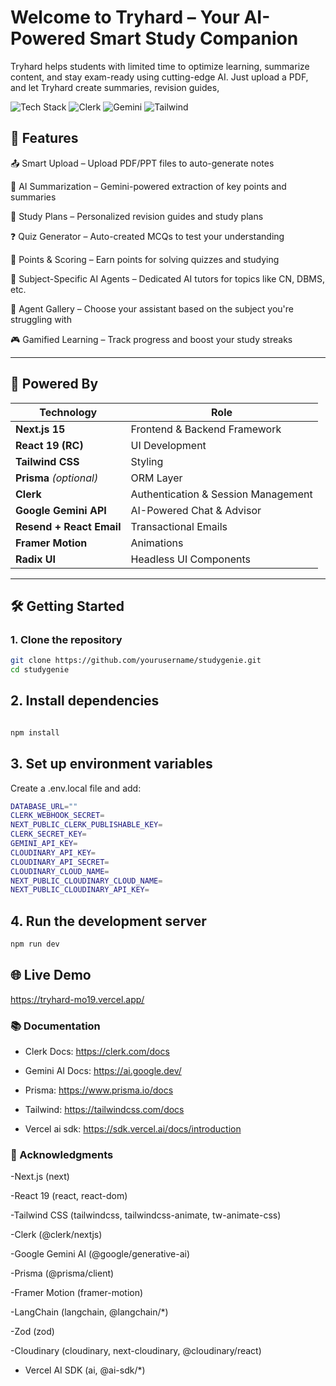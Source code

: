 # Welcome to Tryhard – Your AI-Powered Smart Study Companion
Tryhard helps students with limited time to optimize learning, summarize content, and stay exam-ready using cutting-edge AI. Just upload a PDF, and let Tryhard create summaries, revision guides,

![Tech Stack](https://img.shields.io/badge/Next.js-15-blue.svg) ![Clerk](https://img.shields.io/badge/Auth-Clerk-orange) ![Gemini](https://img.shields.io/badge/AI-Google%20Gemini-lightblue) ![Tailwind](https://img.shields.io/badge/Styled%20With-TailwindCSS-38bdf8)

## 🚀 Features
📤 Smart Upload – Upload PDF/PPT files to auto-generate notes

🧠 AI Summarization – Gemini-powered extraction of key points and summaries

📅 Study Plans – Personalized revision guides and study plans

❓ Quiz Generator – Auto-created MCQs to test your understanding

🧾 Points & Scoring – Earn points for solving quizzes and studying

🤖 Subject-Specific AI Agents – Dedicated AI tutors for topics like CN, DBMS, etc.

🧠 Agent Gallery – Choose your assistant based on the subject you're struggling with

🎮 Gamified Learning – Track progress and boost your study streaks

---

## 🧠 Powered By

| Technology      | Role |
|------------------|------|
| **Next.js 15**       | Frontend & Backend Framework |
| **React 19 (RC)**     | UI Development |
| **Tailwind CSS**      | Styling |
| **Prisma** *(optional)* | ORM Layer |
| **Clerk**             | Authentication & Session Management |
| **Google Gemini API** | AI-Powered Chat & Advisor |
| **Resend + React Email** | Transactional Emails |
| **Framer Motion**     | Animations |
| **Radix UI**          | Headless UI Components |

---
## 🛠️ Getting Started

### 1. Clone the repository

```bash
git clone https://github.com/yourusername/studygenie.git
cd studygenie
```
## 2. Install dependencies
```bash

npm install
```
## 3. Set up environment variables
Create a .env.local file and add:
```bash
DATABASE_URL=""
CLERK_WEBHOOK_SECRET=
NEXT_PUBLIC_CLERK_PUBLISHABLE_KEY=
CLERK_SECRET_KEY=
GEMINI_API_KEY=
CLOUDINARY_API_KEY=
CLOUDINARY_API_SECRET=
CLOUDINARY_CLOUD_NAME=
NEXT_PUBLIC_CLOUDINARY_CLOUD_NAME=
NEXT_PUBLIC_CLOUDINARY_API_KEY=

```

## 4. Run the development server
```bash
npm run dev
```
## 🌐 Live Demo
https://tryhard-mo19.vercel.app/
### 📚 Documentation
- Clerk Docs: https://clerk.com/docs

- Gemini AI Docs: https://ai.google.dev/

- Prisma: https://www.prisma.io/docs

- Tailwind: https://tailwindcss.com/docs
- Vercel ai sdk: https://sdk.vercel.ai/docs/introduction


### 🙌 Acknowledgments
-Next.js (next) 

-React 19 (react, react-dom) 

-Tailwind CSS (tailwindcss, tailwindcss-animate, tw-animate-css) 

-Clerk (@clerk/nextjs) 

-Google Gemini AI (@google/generative-ai) 

-Prisma (@prisma/client) 

-Framer Motion (framer-motion) 

-LangChain (langchain, @langchain/*) 

-Zod (zod) 

-Cloudinary (cloudinary, next-cloudinary, @cloudinary/react) 

- Vercel AI SDK (ai, @ai-sdk/*) 
